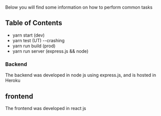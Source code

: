 

Below you will find some information on how to perform common tasks

## Table of Contents
  - yarn start (dev)
  - yarn test (UT) --crashing
  - yarn run build (prod)
  - yarn run server (express.js && node)

### Backend
The backend was developed in node js using express.js, and is hosted in Heroku

## frontend
The frontend was developed in react js
